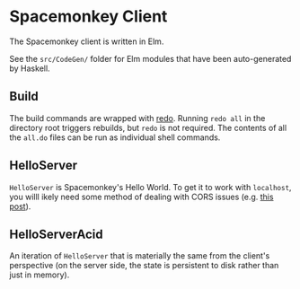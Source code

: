 # Spacemonkey Client

The Spacemonkey client is written in Elm.

See the `src/CodeGen/` folder for Elm modules that have been auto-generated by Haskell.

## Build

The build commands are wrapped with [redo](https://redo.readthedocs.io/en/latest/). Running `redo all` in the directory root triggers rebuilds, but `redo` is not required. The contents of all the `all.do` files can be run as individual shell commands. 


## HelloServer

`HelloServer` is Spacemonkey's Hello World. To get it to work with `localhost`, you willl ikely need some method of dealing with CORS issues (e.g. [this post](https://alfilatov.com/posts/run-chrome-without-cors/)).

## HelloServerAcid

An iteration of `HelloServer` that is materially the same from the client's perspective (on the server side, the state is persistent to disk rather than just in memory).


